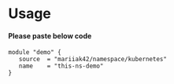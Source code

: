 # Usage

#### Please paste below code
 
 ```
 module "demo" {
    source  = "mariiak42/namespace/kubernetes"
    name    = "this-ns-demo"
 }
